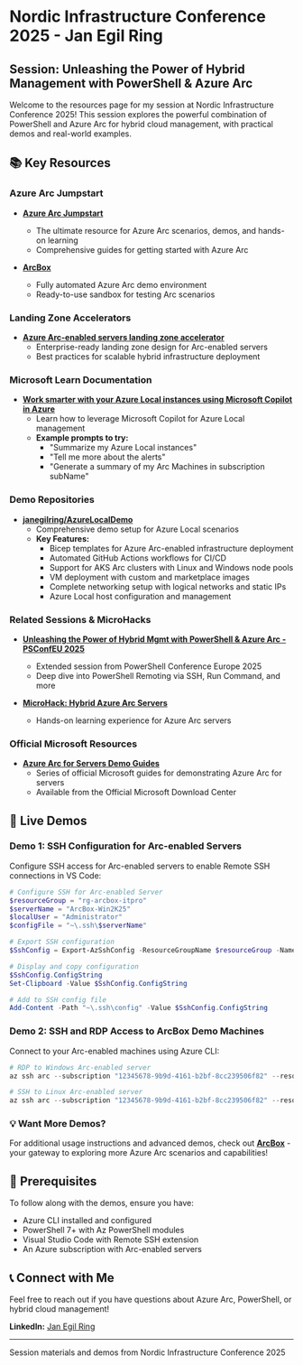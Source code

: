 # Nordic Infrastructure Conference 2025 - Jan Egil Ring

## Session: Unleashing the Power of Hybrid Management with PowerShell & Azure Arc

Welcome to the resources page for my session at Nordic Infrastructure Conference 2025! This session explores the powerful combination of PowerShell and Azure Arc for hybrid cloud management, with practical demos and real-world examples.

## 📚 Key Resources

### Azure Arc Jumpstart

- **[Azure Arc Jumpstart](https://aka.ms/ArcJumpstart)**
  - The ultimate resource for Azure Arc scenarios, demos, and hands-on learning
  - Comprehensive guides for getting started with Azure Arc

- **[ArcBox](https://aka.ms/ArcBox)**
  - Fully automated Azure Arc demo environment
  - Ready-to-use sandbox for testing Arc scenarios

### Landing Zone Accelerators

- **[Azure Arc-enabled servers landing zone accelerator](https://docs.microsoft.com/azure/cloud-adoption-framework/scenarios/hybrid/arc-enabled-servers/)**
  - Enterprise-ready landing zone design for Arc-enabled servers
  - Best practices for scalable hybrid infrastructure deployment

### Microsoft Learn Documentation

- **[Work smarter with your Azure Local instances using Microsoft Copilot in Azure](https://learn.microsoft.com/en-us/azure/copilot/work-smarter-edge)**
  - Learn how to leverage Microsoft Copilot for Azure Local management
  - **Example prompts to try:**
    - "Summarize my Azure Local instances"
    - "Tell me more about the alerts"
    - "Generate a summary of my Arc Machines in subscription subName"

### Demo Repositories

- **[janegilring/AzureLocalDemo](https://github.com/janegilring/AzureLocalDemo)**
  - Comprehensive demo setup for Azure Local scenarios
  - **Key Features:**
    - Bicep templates for Azure Arc-enabled infrastructure deployment
    - Automated GitHub Actions workflows for CI/CD
    - Support for AKS Arc clusters with Linux and Windows node pools
    - VM deployment with custom and marketplace images
    - Complete networking setup with logical networks and static IPs
    - Azure Local host configuration and management

### Related Sessions & MicroHacks

- **[Unleashing the Power of Hybrid Mgmt with PowerShell & Azure Arc - PSConfEU 2025](https://github.com/microsoft/MicroHack/tree/main/03-Azure/01-03-Infrastructure/02_Hybrid_Azure_Arc_Servers)**
  - Extended session from PowerShell Conference Europe 2025
  - Deep dive into PowerShell Remoting via SSH, Run Command, and more

- **[MicroHack: Hybrid Azure Arc Servers](https://github.com/microsoft/MicroHack/tree/main/03-Azure/01-03-Infrastructure/02_Hybrid_Azure_Arc_Servers)**
  - Hands-on learning experience for Azure Arc servers

### Official Microsoft Resources

- **[Azure Arc for Servers Demo Guides](https://www.microsoft.com/en-us/download/details.aspx?id=101320)**
  - Series of official Microsoft guides for demonstrating Azure Arc for servers
  - Available from the Official Microsoft Download Center

## 🚀 Live Demos

### Demo 1: SSH Configuration for Arc-enabled Servers

Configure SSH access for Arc-enabled servers to enable Remote SSH connections in VS Code:

```powershell
# Configure SSH for Arc-enabled Server
$resourceGroup = "rg-arcbox-itpro"
$serverName = "ArcBox-Win2K25"
$localUser = "Administrator"
$configFile = "~\.ssh\$serverName"

# Export SSH configuration
$SshConfig = Export-AzSshConfig -ResourceGroupName $resourceGroup -Name $serverName -LocalUser $localUser -ResourceType Microsoft.HybridCompute/machines -ConfigFilePath $configFile

# Display and copy configuration
$SshConfig.ConfigString
Set-Clipboard -Value $SshConfig.ConfigString

# Add to SSH config file
Add-Content -Path "~\.ssh\config" -Value $SshConfig.ConfigString
```

### Demo 2: SSH and RDP Access to ArcBox Demo Machines

Connect to your Arc-enabled machines using Azure CLI:

```powershell
# RDP to Windows Arc-enabled server
az ssh arc --subscription "12345678-9b9d-4161-b2bf-8cc239506f82" --resource-group "rg-arcbox-itpro" --name "ArcBox-Win2K25" --local-user "Administrator" --rdp

# SSH to Linux Arc-enabled server
az ssh arc --subscription "12345678-9b9d-4161-b2bf-8cc239506f82" --resource-group "rg-arcbox-itpro" --name "Arcbox-Ubuntu-01"
```

### 💡 Want More Demos?

For additional usage instructions and advanced demos, check out **[ArcBox](https://aka.ms/ArcBox)** - your gateway to exploring more Azure Arc scenarios and capabilities!

## 🔧 Prerequisites

To follow along with the demos, ensure you have:

- Azure CLI installed and configured
- PowerShell 7+ with Az PowerShell modules
- Visual Studio Code with Remote SSH extension
- An Azure subscription with Arc-enabled servers

## 📞 Connect with Me

Feel free to reach out if you have questions about Azure Arc, PowerShell, or hybrid cloud management!

**LinkedIn:** [Jan Egil Ring](https://www.linkedin.com/in/janegilring)

---

Session materials and demos from Nordic Infrastructure Conference 2025